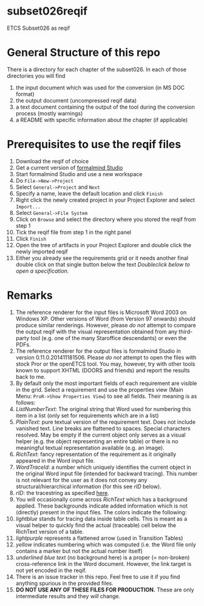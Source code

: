subset026reqif
==============

ETCS Subset026 as reqif


# General Structure of this repo

There is a directory for each chapter of the subset026. In each of those directories you will find

1. the input document which was used for the conversion (in MS DOC format)
2. the output document (uncompressed reqif data)
3. a text document containing the output of the tool during the conversion process (mostly warnings)
4. a README with specific information about the chapter (if applicable)


# Prerequisites to use the reqif files

1. Download the reqif of choice
2. Get a current version of [formalmind Studio](http://formalmind.com/studio)
3. Start formalmind Studio and use a new workspace
4. Do `File->New->Project`
 1. Select `General->Project` and `Next`
 2. Specify a name, leave the default location and click `Finish`
5. Right click the newly created project in your Project Explorer and select `Import...`
 1. Select `General->File System`
 2. Click on `Browse` and select the directory where you stored the reqif from step 1
 3. Tick the reqif file from step 1 in the right panel
 4. Click `Finish`
6. Open the tree of artifacts in your Project Explorer and double click the newly imported reqif
 1. Either you already see the requirements grid or it needs another final double click on that single button below the text *Doubleclick below to open a specification.*


# Remarks

1. The reference renderer for the input files is Microsoft Word 2003 on Windows XP. Other versions of Word (from Version 97 onwards) should produce similar renderings. However, please *do not* attempt to compare the output reqif with the visual representation obtained from any third-party tool (e.g. one of the many Staroffice descendants) or even the PDFs.
2. The reference renderer for the output files is formalmind Studio in version 0.11.0.201411181506. Please *do not* attempt to open the files with stock Pror or the openETCS tool. You may, however, try with other tools known to support XHTML (DOORS and friends) and report the results back to me.
3. By default only the most important fields of each requirement are visible in the grid. Select a requirement and use the properties view (Main Menu: `ProR->Show Properties View`) to see all fields. Their meaning is as follows:
 1. *ListNumberText*: The original string that Word used for numbering this item in a list (only set for requirements which are in a list)
 2. *PlainText*: pure textual version of the requirement text. Does not include vanished text. Line breaks are flattened to spaces. Special characters resolved. May be empty if the current object only serves as a visual helper (e.g. the object representing an entire table) or there is no meaningful textual representation available (e.g. an image).
 3. *RichText*: fancy representation of the requirement as it originally appeared in the Word input file.
 4. *WordTraceId*: a number which uniquely identifies the current object in the original Word input file (intended for backward tracing). This number is not relevant for the user as it does not convey any structural/hierarchical information (for this see *rID* below).
 5. *rID*: the tracestring as specified [here](https://github.com/openETCS/toolchain/issues/437).
4. You will occasionally come across *RichText* which has a background applied. These backgrounds indicate added information which is not (directly) present in the input files. The colors indicate the following:
 1. *lightblue* stands for tracing data inside table cells. This is meant as a visual helper to quickly find the actual (traceable) cell below the RichText version of a table.
 2. *lightpurple* represents a flattened arrow (used in Transition Tables)
 3. *yellow* indicates numbering which was computed (i.e. the Word file only contains a marker but not the actual number itself)
 4. *underlined blue text* (no background here) is a proper (= non-broken) cross-reference link in the Word document. However, the link target is not yet encoded in the reqif.
5. There is an issue tracker in this repo. Feel free to use it if you find anything spurious in the provided files.
6. **DO NOT USE ANY OF THESE FILES FOR PRODUCTION.** These are only intermediate results and they *will* change.

